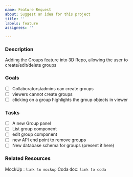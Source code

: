 ```yaml
---
name: Feature Request
about: Suggest an idea for this project
title: ''
labels: feature
assignees: ''

---
```


<!-- FEATURE TEMPLATE (delete as appropriate) -->
<!-- Remember to tag this issue as a feature! -->
### Description
<!-- What is the feature, is it associated with any other issues? (list here) -->
Adding the Groups feature into 3D Repo, allowing the user to create/edit/delete groups

### Goals
<!-- Acceptance criteria : What journeys should the user be able to complete to consider your feature done -->
<!-- Be as specific as you can, check them off once they work. Add more if you find more requirements during development. Issue should only be considered done after all of them are checked -->
- [ ] Collaborators/admins can create groups
- [ ] viewers cannot create groups
- [ ] clicking on a group highlights the group objects in viewer
<!-- etc etc.. -->

### Tasks
<!-- base on the goals, deduce the tasks required. check them off once they're done -->
- [ ] A new Group panel
- [ ] List group component
- [ ] edit group component
- [ ] new API end point to remove groups
- [ ] New database schema for groups (present it here)
<!-- etc etc.. -->

### Related Resources
<!-- any images/gifs, mockups/wireframes that would aid the development should be listed here -->
MockUp : `link to mockup`
Coda doc: `link to coda`
<!-- END OF FEATURE TEMPLATE -->

